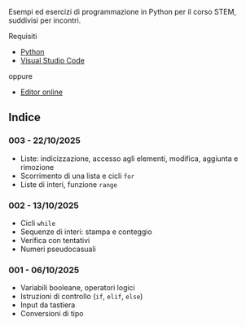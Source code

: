 Esempi ed esercizi di programmazione in Python per il corso STEM, suddivisi per incontri.

Requisiti
- [Python](https://www.python.org/)
- [Visual Studio Code](https://code.visualstudio.com/)

oppure
- [Editor online](https://www.onlineide.pro/playground/python)

## Indice

### 003 - 22/10/2025
- Liste: indicizzazione, accesso agli elementi, modifica, aggiunta e rimozione
- Scorrimento di una lista e cicli `for`
- Liste di interi, funzione `range`

### 002 - 13/10/2025
- Cicli `while`
- Sequenze di interi: stampa e conteggio
- Verifica con tentativi
- Numeri pseudocasuali

### 001 - 06/10/2025
- Variabili booleane, operatori logici
- Istruzioni di controllo (`if`, `elif`, `else`)
- Input da tastiera
- Conversioni di tipo